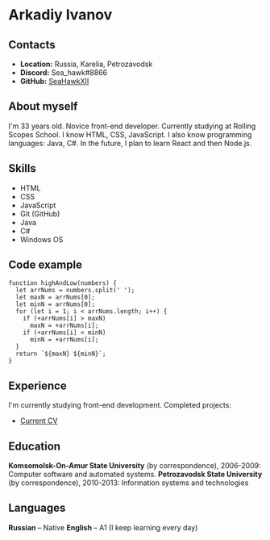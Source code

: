 # Arkadiy Ivanov
## Contacts
* **Location:** Russia, Karelia, Petrozavodsk
* **Discord:** Sea_hawk#8866
* **GitHub:** [SeaHawkXII](https://github.com/SeaHawkXII)
## About myself
I'm 33 years old. Novice front-end developer. Currently studying at Rolling Scopes School. I know HTML, CSS, JavaScript. I also know programming languages: Java, C#. In the future, I plan to learn React and then Node.js.
## Skills
* HTML
* CSS
* JavaScript
* Git (GitHub)
* Java
* C#
* Windows OS
## Code example
```
function highAndLow(numbers) {
  let arrNums = numbers.split(' ');
  let maxN = arrNums[0];
  let minN = arrNums[0];
  for (let i = 1; i < arrNums.length; i++) {
    if (+arrNums[i] > maxN)
      maxN = +arrNums[i];
    if (+arrNums[i] < minN)
      minN = +arrNums[i];
  }
  return `${maxN} ${minN}`;
}
```
## Experience
I'm currently studying front-end development. Completed projects:
* [Current CV](https://seahawkxii.github.io/rsschool-cv/cv)
## Education
**Komsomolsk-On-Amur State University** (by correspondence), 2006-2009: Computer software and automated systems.
**Petrozavodsk State University** (by correspondence), 2010-2013: Information systems and technologies
## Languages
**Russian** – Native
**English** – A1 (I keep learning every day)
